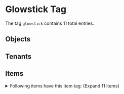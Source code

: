 # Glowstick Tag

The tag `glowstick` contains 11 total entries.

## Objects

## Tenants

## Items

<details markdown="1"><summary>Following items have this item tag: (Expand 11 items)</summary>

- <img src="https://raw.githubusercontent.com/Ceterai/Enternia/main/items/active/alta/glowsticks/bionid.png" alt="Bionid Glowstick icon" loading="lazy" height="16px" width="auto" /> [Bionid Glowstick](https://ceterai.github.io/MyEnternia/Wiki/BionidGlowstick)
- <img src="https://raw.githubusercontent.com/Ceterai/Enternia/main/items/active/alta/glowsticks/calline.png" alt="Calline Glowstick icon" loading="lazy" height="16px" width="auto" /> [Calline Glowstick](https://ceterai.github.io/MyEnternia/Wiki/CallineGlowstick)
- <img src="https://raw.githubusercontent.com/Ceterai/Enternia/main/items/active/alta/glowsticks/ceterteal.png" alt="Ceterteal Glowstick icon" loading="lazy" height="16px" width="auto" /> [Ceterteal Glowstick](https://ceterai.github.io/MyEnternia/Wiki/CetertealGlowstick)
- <img src="https://raw.githubusercontent.com/Ceterai/Enternia/main/items/active/alta/glowsticks/crystal.png" alt="Crystal Glowstick icon" loading="lazy" height="16px" width="auto" /> [Crystal Glowstick](https://ceterai.github.io/MyEnternia/Wiki/CrystalGlowstick)
- <img src="https://raw.githubusercontent.com/Ceterai/Enternia/main/items/active/alta/glowsticks/eds.png" alt="EDS Glowstick icon" loading="lazy" height="16px" width="auto" /> [EDS Glowstick](https://ceterai.github.io/MyEnternia/Wiki/EDSGlowstick)
- <img src="https://raw.githubusercontent.com/Ceterai/Enternia/main/items/active/alta/glowsticks/gheatsyn.png" alt="Gheatsyn Glowstick icon" loading="lazy" height="16px" width="auto" /> [Gheatsyn Glowstick](https://ceterai.github.io/MyEnternia/Wiki/GheatsynGlowstick)
- <img src="https://raw.githubusercontent.com/Ceterai/Enternia/main/items/active/alta/glowsticks/ionic.png" alt="Ionic Glowstick icon" loading="lazy" height="16px" width="auto" /> [Ionic Glowstick](https://ceterai.github.io/MyEnternia/Wiki/IonicGlowstick)
- <img src="https://raw.githubusercontent.com/Ceterai/Enternia/main/items/active/alta/glowsticks/mical.png" alt="Mical Glowstick icon" loading="lazy" height="16px" width="auto" /> [Mical Glowstick](https://ceterai.github.io/MyEnternia/Wiki/MicalGlowstick)
- <img src="https://raw.githubusercontent.com/Ceterai/Enternia/main/items/active/alta/glowsticks/omniblue.png" alt="Omniblue Glowstick icon" loading="lazy" height="16px" width="auto" /> [Omniblue Glowstick](https://ceterai.github.io/MyEnternia/Wiki/OmniblueGlowstick)
- <img src="https://raw.githubusercontent.com/Ceterai/Enternia/main/items/active/alta/glowsticks/stardust.png" alt="Stardust Glowstick icon" loading="lazy" height="16px" width="auto" /> [Stardust Glowstick](https://ceterai.github.io/MyEnternia/Wiki/StardustGlowstick)
- <img src="https://raw.githubusercontent.com/Ceterai/Enternia/main/items/active/alta/glowsticks/yonnur.png" alt="Yonnur Glowstick icon" loading="lazy" height="16px" width="auto" /> [Yonnur Glowstick](https://ceterai.github.io/MyEnternia/Wiki/YonnurGlowstick)

</details>
